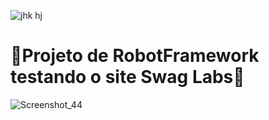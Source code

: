 
![jhk hj](https://github.com/NimsayS/Projeto_Robot_Framework/assets/104380424/c18bc298-e8e2-4b00-8ea9-4840da202909)
# 🤖Projeto de RobotFramework testando o site Swag Labs🤖
![Screenshot_44](https://github.com/NimsayS/Projeto_Robot_Framework/assets/104380424/3f7edd86-b314-4c70-b48e-b93782a82516)
